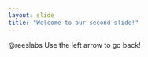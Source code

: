 ```yaml
---
layout: slide
title: "Welcome to our second slide!"
---
```

@reeslabs 
Use the left arrow to go back!

